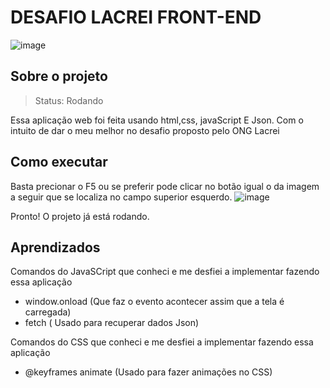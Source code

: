 <h1>DESAFIO LACREI FRONT-END</h1>

![image](https://user-images.githubusercontent.com/82838288/191115250-7e95536c-f288-4e7a-87aa-3a2c760ee630.png)

## Sobre o projeto
>Status: Rodando
<p>Essa aplicação web foi feita usando html,css, javaScript E Json. Com o intuito de dar o meu melhor no desafio proposto pelo ONG Lacrei</p>

## Como executar
 Basta precionar o F5 ou se preferir pode clicar no botão igual o da imagem a seguir que se localiza no campo superior esquerdo.
 ![image](https://user-images.githubusercontent.com/82838288/191125333-6a0a4ecb-6e71-4a78-83e9-7bb45eb6757e.png)

 

Pronto! O projeto já está rodando.

## Aprendizados

<p>Comandos do JavaSCript que conheci e me desfiei a implementar fazendo essa aplicação</p>

+ window.onload (Que faz o evento acontecer assim que a tela é carregada)
+ fetch ( Usado para recuperar dados Json)

<p>Comandos do CSS que conheci e me desfiei a implementar fazendo essa aplicação</p>

+ @keyframes animate (Usado para fazer animações no CSS)
